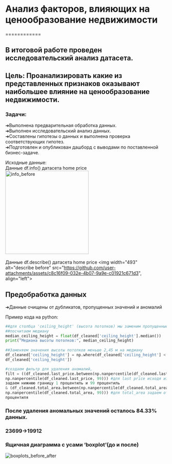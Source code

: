 # Анализ факторов, влияющих на ценообразование недвижимости
============
## В итоговой работе проведен исследовательский анализ датасета.
## Цель: Проанализировать какие из представленных признаков оказывают наибольшее влияние на ценообразование недвижимости.

### Задачи:  
➜Выполнена предварительная обработка данных.  
➜Выполнен исследовательский анализ данных.  
➜Составлены гипотезы о данных и выполнена проверка соответствующих гипотез.  
➜Подготовлен и опубликован дашборд с выводами по поставленной бизнес-задаче.  

Исходные данные:  
Данные df.info() датасета home price  
<img width="260" alt="info_before" src="https://github.com/user-attachments/assets/f971f40e-ad81-495c-9be8-8f02fe0872f5"> <br>  
Данные df.describe() датасета home price
<img width="493" alt="describe before" src="https://github.com/user-attachments/assets/c8c16f09-032e-4b07-9a9e-c01921c671d3", align="left">    

## Предобработка данных
➜Данные очищены от дубликатов, пропущенных значений и аномалий


Пример кода на python:  
```python
##для столбца 'ceiling_height' (высота потолков) мы заменим пропущенные значения на медиану
##посчитаем медиану
median_ceiling_height = float(df_cleaned['ceiling_height'].median())
print("Медиана высоты потолков:", median_ceiling_height)
  
##Заменяем значения высоты потолков меньше 2,45 м на медиану
df_cleaned['ceiling_height'] = np.where(df_cleaned['ceiling_height'] < 2.45, median_ceiling_height,
df_cleaned['ceiling_height'])

#создаем фильтр для удаления аномалий,
filt = ((df_cleaned.last_price.between(np.nanpercentile(df_cleaned.last_price, 1),
np.nanpercentile(df_cleaned.last_price, 99))) #для last price исходя из графика,
задаем нижнюю границу 1 процентиль и 99 процентиль
& (df_cleaned.total_area.between(np.nanpercentile(df_cleaned.total_area, 1),
np.nanpercentile(df_cleaned.total_area, 99))) #для total_area задаем от 1 до 99
процентиля
```
### После удаления аномальных значений осталось 84.33% данных.
### 23699->19912

### Ящичная диаграмма с усами ‘boxplot’(до и после)

![boxplots_before_after](https://github.com/user-attachments/assets/8c514290-a0bc-4b3e-8ed4-842419ac9dd3)


